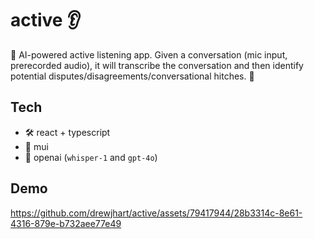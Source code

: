 # active :ear:

:construction:
AI-powered active listening app. Given a conversation (mic input, prerecorded audio), it will transcribe the conversation and then identify potential disputes/disagreements/conversational hitches.
:construction:

## Tech

- :hammer_and_wrench: react + typescript
- :nail_care: mui
- :brain: openai (`whisper-1` and `gpt-4o`)

## Demo

https://github.com/drewjhart/active/assets/79417944/28b3314c-8e61-4316-879e-b732aee77e49
